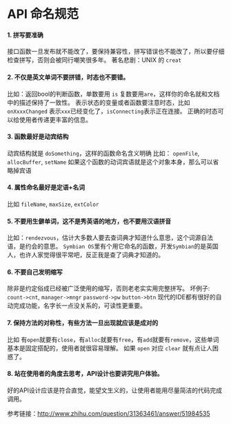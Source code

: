 # API 命名规范

#### 1. 拼写要准确
接口函数一旦发布就不能改了，要保持兼容性，拼写错误也不能改了，所以要仔细检查拼写，否则会被同行嘲笑很多年。
著名悲剧：UNIX 的 `creat`

#### 2. 不仅是英文单词不要拼错，时态也不要错。
比如：返回bool的判断函数，单数要用 `is` 复数要用`are`，这样你的命名就和文档中的描述保持了一致性。
表示状态的变量或者函数要注意时态，比如 `onXxxxChanged` 表示`xxx`已经变化了，`isConnecting`表示正在连接。
正确的时态可以给使用者传递更丰富的信息。

#### 3. 函数最好是动宾结构
动宾结构就是 `doSomething`，这样的函数命名含义明确
比如： `openFile`, `allocBuffer`, `setName`
如果这个函数的动词宾语就是这个对象本身，那么可以省略掉宾语

#### 4. 属性命名最好是定语+名词
比如 `fileName`, `maxSize`, `extColor`

#### 5. 不要用生僻单词，这不是秀英语的地方，也不要用汉语拼音
比如：`rendezvous`，估计大多数人要去查词典才知道什么意思，这个词源自法语，是约会的意思。
`Symbian OS`里有个用它命名的函数，开发`Symbian`的是英国人，也许人家觉得很平常吧，反正我是查了词典才知道的。

#### 6. 不要自己发明缩写
除非是约定俗成已经被广泛使用的缩写，否则老老实实用完整拼写。
坏例子: `count->cnt`, `manager->mngr` `password->pw` `button->btn`
现代的IDE都有很好的自动完成功能，名字长一点没关系的，可读性更重要。

#### 7. 保持方法的对称性，有些方法一旦出现就应该是成对的
比如 有`open`就要有`close`，有`alloc`就要有`free`，有`add`就要有`remove`，这些单词基本是固定搭配的，使用者就很容易理解。
如果 `open` 对应 `clear` 就有点让人困惑了。

#### 8. 站在使用者的角度去思考，API设计也要讲究用户体验。
好的API设计应该是符合直觉，能望文生义的，让使用者能用尽量简洁的代码完成调用。

参考链接：http://www.zhihu.com/question/31363461/answer/51984535
